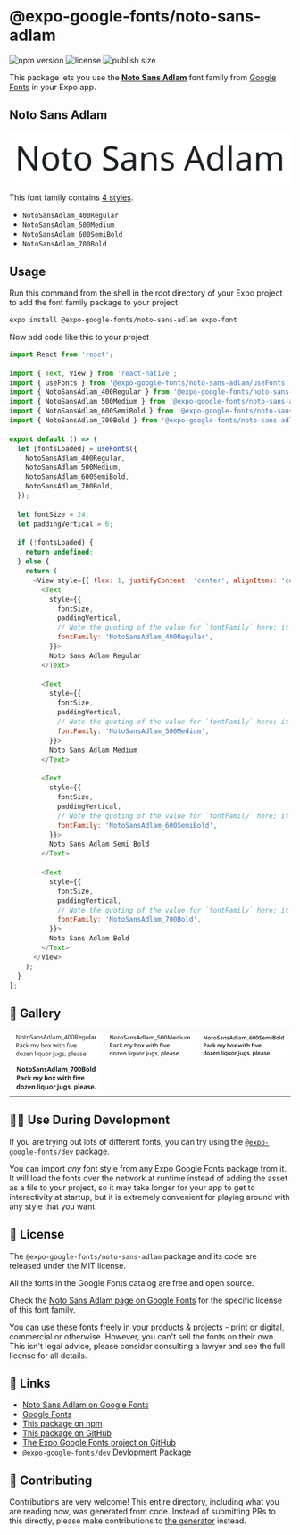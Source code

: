 # @expo-google-fonts/noto-sans-adlam

![npm version](https://flat.badgen.net/npm/v/@expo-google-fonts/noto-sans-adlam)
![license](https://flat.badgen.net/github/license/expo/google-fonts)
![publish size](https://flat.badgen.net/packagephobia/install/@expo-google-fonts/noto-sans-adlam)

This package lets you use the [**Noto Sans Adlam**](https://fonts.google.com/specimen/Noto+Sans+Adlam) font family from [Google Fonts](https://fonts.google.com/) in your Expo app.

## Noto Sans Adlam

![Noto Sans Adlam](./font-family.png)

This font family contains [4 styles](#-gallery).

- `NotoSansAdlam_400Regular`
- `NotoSansAdlam_500Medium`
- `NotoSansAdlam_600SemiBold`
- `NotoSansAdlam_700Bold`

## Usage

Run this command from the shell in the root directory of your Expo project to add the font family package to your project
```sh
expo install @expo-google-fonts/noto-sans-adlam expo-font
```

Now add code like this to your project
```js
import React from 'react';

import { Text, View } from 'react-native';
import { useFonts } from '@expo-google-fonts/noto-sans-adlam/useFonts';
import { NotoSansAdlam_400Regular } from '@expo-google-fonts/noto-sans-adlam/400Regular';
import { NotoSansAdlam_500Medium } from '@expo-google-fonts/noto-sans-adlam/500Medium';
import { NotoSansAdlam_600SemiBold } from '@expo-google-fonts/noto-sans-adlam/600SemiBold';
import { NotoSansAdlam_700Bold } from '@expo-google-fonts/noto-sans-adlam/700Bold';

export default () => {
  let [fontsLoaded] = useFonts({
    NotoSansAdlam_400Regular,
    NotoSansAdlam_500Medium,
    NotoSansAdlam_600SemiBold,
    NotoSansAdlam_700Bold,
  });

  let fontSize = 24;
  let paddingVertical = 6;

  if (!fontsLoaded) {
    return undefined;
  } else {
    return (
      <View style={{ flex: 1, justifyContent: 'center', alignItems: 'center' }}>
        <Text
          style={{
            fontSize,
            paddingVertical,
            // Note the quoting of the value for `fontFamily` here; it expects a string!
            fontFamily: 'NotoSansAdlam_400Regular',
          }}>
          Noto Sans Adlam Regular
        </Text>

        <Text
          style={{
            fontSize,
            paddingVertical,
            // Note the quoting of the value for `fontFamily` here; it expects a string!
            fontFamily: 'NotoSansAdlam_500Medium',
          }}>
          Noto Sans Adlam Medium
        </Text>

        <Text
          style={{
            fontSize,
            paddingVertical,
            // Note the quoting of the value for `fontFamily` here; it expects a string!
            fontFamily: 'NotoSansAdlam_600SemiBold',
          }}>
          Noto Sans Adlam Semi Bold
        </Text>

        <Text
          style={{
            fontSize,
            paddingVertical,
            // Note the quoting of the value for `fontFamily` here; it expects a string!
            fontFamily: 'NotoSansAdlam_700Bold',
          }}>
          Noto Sans Adlam Bold
        </Text>
      </View>
    );
  }
};

```

## 🔡 Gallery


||||
|-|-|-|
|![NotoSansAdlam_400Regular](./NotoSansAdlam_400Regular.ttf.png)|![NotoSansAdlam_500Medium](./NotoSansAdlam_500Medium.ttf.png)|![NotoSansAdlam_600SemiBold](./NotoSansAdlam_600SemiBold.ttf.png)||
|![NotoSansAdlam_700Bold](./NotoSansAdlam_700Bold.ttf.png)||||


## 👩‍💻 Use During Development

If you are trying out lots of different fonts, you can try using the [`@expo-google-fonts/dev` package](https://github.com/expo/google-fonts/tree/master/font-packages/dev#readme).

You can import *any* font style from any Expo Google Fonts package from it. It will load the fonts
over the network at runtime instead of adding the asset as a file to your project, so it may take longer
for your app to get to interactivity at startup, but it is extremely convenient
for playing around with any style that you want.

## 📖 License

The `@expo-google-fonts/noto-sans-adlam` package and its code are released under the MIT license.

All the fonts in the Google Fonts catalog are free and open source.

Check the [Noto Sans Adlam page on Google Fonts](https://fonts.google.com/specimen/Noto+Sans+Adlam) for the specific license of this font family.

You can use these fonts freely in your products & projects - print or digital, commercial or otherwise. However, you can't sell the fonts on their own. This isn't legal advice, please consider consulting a lawyer and see the full license for all details.

## 🔗 Links

- [Noto Sans Adlam on Google Fonts](https://fonts.google.com/specimen/Noto+Sans+Adlam)
- [Google Fonts](https://fonts.google.com/)
- [This package on npm](https://www.npmjs.com/package/@expo-google-fonts/noto-sans-adlam)
- [This package on GitHub](https://github.com/expo/google-fonts/tree/master/font-packages/noto-sans-adlam)
- [The Expo Google Fonts project on GitHub](https://github.com/expo/google-fonts)
- [`@expo-google-fonts/dev` Devlopment Package](https://github.com/expo/google-fonts/tree/master/font-packages/dev)

## 🤝 Contributing

Contributions are very welcome! This entire directory, including what you are reading now, was generated from code. Instead of submitting PRs to this directly, please make contributions to [the generator](https://github.com/expo/google-fonts/tree/master/packages/generator) instead.
